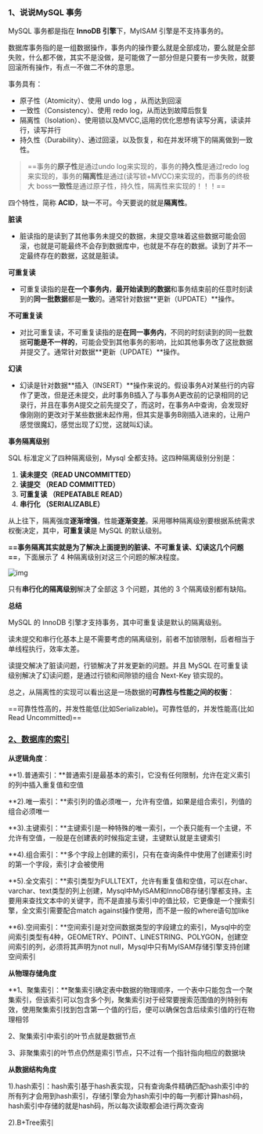 ### **1、说说MySQL 事务**

MySQL 事务都是指在 **InnoDB 引擎**下，MyISAM 引擎是不支持事务的。

数据库事务指的是一组数据操作，事务内的操作要么就是全部成功，要么就是全部失败，什么都不做，其实不是没做，是可能做了一部分但是只要有一步失败，就要回滚所有操作，有点一不做二不休的意思。

事务具有：

- 原子性（Atomicity）、使用 undo log ，从而达到回滚
- 一致性（Consistency）、使用 redo log，从而达到故障后恢复
- 隔离性（Isolation）、使用锁以及MVCC,运用的优化思想有读写分离，读读并行，读写并行
- 持久性（Durability）、通过回滚，以及恢复，和在并发环境下的隔离做到一致性。

> ==事务的**原子性**是通过undo log来实现的，事务的**持久性**是通过redo log来实现的，事务的**隔离性**是通过(读写锁+MVCC)来实现的，而事务的终极大 boss**一致性**是通过原子性，持久性，隔离性来实现的！！！==

四个特性，简称 **ACID**，缺一不可。今天要说的就是**隔离性**。

**脏读**

- 脏读指的是读到了其他事务未提交的数据，未提交意味着这些数据可能会回滚，也就是可能最终不会存到数据库中，也就是不存在的数据。读到了并不一定最终存在的数据，这就是脏读。

**可重复读**

- 可重复读指的是**在一个事务内**，**最开始读到的数据**和事务结束前的任意时刻读到的**同一批数据**都是**一致**的。通常针对数据**更新（UPDATE）**操作。

**不可重复读**

- 对比可重复读，不可重复读指的是**在同一事务内**，不同的时刻读到的同一批数据**可能是不一样的**，可能会受到其他事务的影响，比如其他事务改了这批数据并提交了。通常针对数据**更新（UPDATE）**操作。

**幻读**

- 幻读是针对数据**插入（INSERT）**操作来说的。假设事务A对某些行的内容作了更改，但是还未提交，此时事务B插入了与事务A更改前的记录相同的记录行，并且在事务A提交之前先提交了，而这时，在事务A中查询，会发现好像刚刚的更改对于某些数据未起作用，但其实是事务B刚插入进来的，让用户感觉很魔幻，感觉出现了幻觉，这就叫幻读。

**事务隔离级别**

SQL 标准定义了四种隔离级别，Mysql 全都支持。这四种隔离级别分别是：

1. **读未提交（READ UNCOMMITTED）**
2. **读提交 （READ COMMITTED）**
3. **可重复读 （REPEATABLE READ）**
4. **串行化 （SERIALIZABLE）**

从上往下，隔离强度**逐渐增强**，性能**逐渐变差**。采用哪种隔离级别要根据系统需求权衡决定，其中，**可重复读**是 MySQL 的默认级别。

**==事务隔离其实就是为了解决上面提到的脏读、不可重复读、幻读这几个问题==**，下面展示了 4 种隔离级别对这三个问题的解决程度。

![img](https://pic3.zhimg.com/80/v2-2e1a7203478165890e2d09f36cb39857_1440w.jpg)

只有**串行化的隔离级别**解决了全部这 3 个问题，其他的 3 个隔离级别都有缺陷。

**总结**

MySQL 的 InnoDB 引擎才支持事务，其中可重复读是默认的隔离级别。

读未提交和串行化基本上是不需要考虑的隔离级别，前者不加锁限制，后者相当于单线程执行，效率太差。

读提交解决了脏读问题，行锁解决了并发更新的问题。并且 MySQL 在可重复读级别解决了幻读问题，是通过行锁和间隙锁的组合 Next-Key 锁实现的。

总之，从隔离性的实现可以看出这是一场数据的**可靠性与性能之间的权衡**：

==可靠性性高的，并发性能低(比如Serializable)。可靠性低的，并发性能高(比如 Read Uncommitted)==



### [2、数据库的索引](https://blog.csdn.net/ys_230014/article/details/88773918)

**从逻辑角度**：

**1).普通索引：**普通索引是最基本的索引，它没有任何限制，允许在定义索引的列中插入重复值和空值

**2).唯一索引：**索引列的值必须唯一，允许有空值，如果是组合索引，列值的组合必须唯一

**3).主键索引：**主键索引是一种特殊的唯一索引，一个表只能有一个主键，不允许有空值，一般是在创建表的时候指定主键，主键默认就是主键索引

**4).组合索引：**多个字段上创建的索引，只有在查询条件中使用了创建索引时的第一个字段，索引才会被使用

**5).全文索引：**索引类型为FULLTEXT，允许有重复值和空值，可以在char、varchar、text类型的列上创建，Mysql中MyISAM和InnoDB存储引擎都支持。主要用来查找文本中的关键字，而不是直接与索引中的值比较，它更像是一个搜索引擎，全文索引需要配合match against操作使用，而不是一般的where语句加like

**6).空间索引：**空间索引是对空间数据类型的字段建立的索引，Mysql中的空间索引类型有4种，GEOMETRY、POINT、LINESTRING、POLYGON，创建空间索引的列，必须将其声明为not null，Mysql中只有MyISAM存储引擎支持创建空间索引

**从物理存储角度**

**1、聚集索引：**聚集索引确定表中数据的物理顺序，一个表中只能包含一个聚集索引，但该索引可以包含多个列，聚集索引对于经常要搜索范围值的列特别有效，使用聚集索引找到包含第一个值的行后，便可以确保包含后续索引值的行在物理相邻

2、聚集索引中索引的叶节点就是数据节点

3、非聚集索引的叶节点仍然是索引节点，只不过有一个指针指向相应的数据块

**从数据结构角度**

1).hash索引：hash索引基于hash表实现，只有查询条件精确匹配hash索引中的所有列才会用到hash索引，存储引擎会为hash索引中的每一列都计算hash码，hash索引中存储的就是hash码，所以每次读取都会进行两次查询

2).B+Tree索引

































































